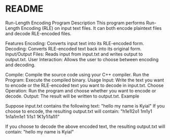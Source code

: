 # README
Run-Length Encoding Program
Description
This program performs Run-Length Encoding (RLE) on input text files. 
It can both encode plaintext files and decode RLE-encoded files.

Features
Encoding: Converts input text into its RLE-encoded form.
Decoding: Converts RLE-encoded text back into its original form.
Input/Output Files:
Reads input from input.txt and writes output to output.txt.
User Interaction: 
Allows the user to choose between encoding and decoding.

Compile: Compile the source code using your C++ compiler.
Run the Program: Execute the compiled binary.
Usage
Input: 
Write the text you want to encode or the RLE-encoded text you want to decode in input.txt.
Choose Operation: 
Run the program and choose whether you want to encode or decode.
Output: 
The result will be written to output.txt.
Example

Suppose input.txt contains the following text:
"hello my name is Kyial"
If you choose to encode, the resulting output.txt will contain:
"h1e1l2o1 1m1y1 1n1a1m1e1 1i1s1 1K1y1i1a1l1"

If you choose to decode the above encoded text, the resulting output.txt will contain:
"hello my name is Kyial"
